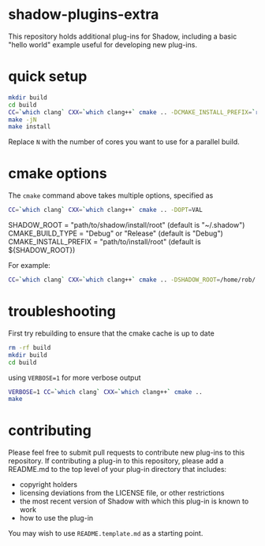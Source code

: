 # shadow-plugins-extra

This repository holds additional plug-ins for Shadow, including a basic "hello world" example useful for developing new plug-ins.

# quick setup

```bash
mkdir build
cd build
CC=`which clang` CXX=`which clang++` cmake .. -DCMAKE_INSTALL_PREFIX=`readlink -f ~`/.shadow
make -jN
make install
```

Replace `N` with the number of cores you want to use for a parallel build.

# cmake options

The `cmake` command above takes multiple options, specified as

```bash
CC=`which clang` CXX=`which clang++` cmake .. -DOPT=VAL
```

SHADOW_ROOT = "path/to/shadow/install/root" (default is "~/.shadow") 
CMAKE_BUILD_TYPE = "Debug" or "Release" (default is "Debug") 
CMAKE_INSTALL_PREFIX = "path/to/install/root" (default is ${SHADOW_ROOT}) 

For example:

```bash
CC=`which clang` CXX=`which clang++` cmake .. -DSHADOW_ROOT=/home/rob/.shadow -DCMAKE_BUILD_TYPE=Release -DCMAKE_INSTALL_PREFIX=/home/rob/.shadow
```

# troubleshooting

First try rebuilding to ensure that the cmake cache is up to date

```bash
rm -rf build
mkdir build
cd build
```

using `VERBOSE=1` for more verbose output

```bash
VERBOSE=1 CC=`which clang` CXX=`which clang++` cmake ..
make
```

# contributing

Please feel free to submit pull requests to contribute new plug-ins to
this repository. If contributing a plug-in to this repository, please
add a README.md to the top level of your plug-in directory that includes:

 + copyright holders
 + licensing deviations from the LICENSE file, or other restrictions
 + the most recent version of Shadow with which this plug-in is known to work
 + how to use the plug-in

You may wish to use `README.template.md` as a starting point.

